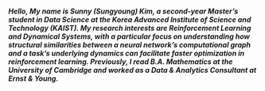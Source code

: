 ##### Hello, My name is Sunny (Sungyoung) Kim, a second-year Master’s student in Data Science at the Korea Advanced Institute of Science and Technology (KAIST). My research interests are Reinforcement Learning and Dynamical Systems, with a particular focus on understanding how structural similarities between a neural network’s computational graph and a task’s underlying dynamics can facilitate faster optimization in reinforcement learning. Previously, I read B.A. Mathematics at the University of Cambridge and worked as a Data & Analytics Consultant at Ernst & Young.
